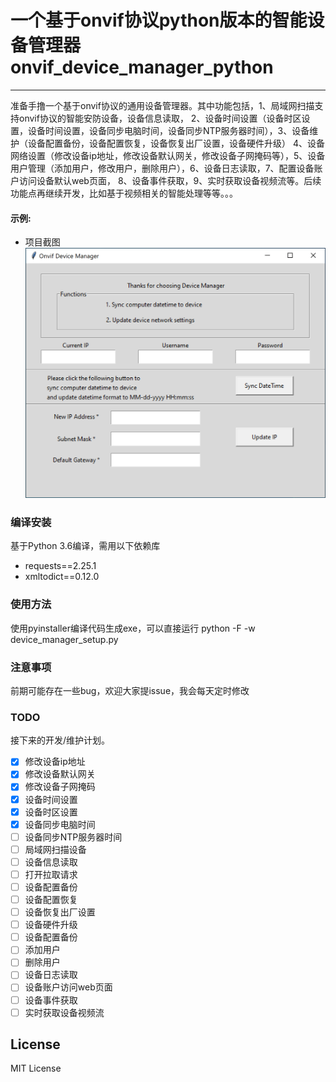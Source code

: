 # 一个基于onvif协议python版本的智能设备管理器onvif_device_manager_python
-------------
准备手撸一个基于onvif协议的通用设备管理器。其中功能包括，1、局域网扫描支持onvif协议的智能安防设备，设备信息读取，
2、设备时间设置（设备时区设置，设备时间设置，设备同步电脑时间，设备同步NTP服务器时间），3、设备维护（设备配置备份，设备配置恢复，设备恢复出厂设置，设备硬件升级）
4、设备网络设置（修改设备ip地址，修改设备默认网关，修改设备子网掩码等），5、设备用户管理（添加用户，修改用户，删除用户），6、设备日志读取，7、配置设备账户访问设备默认web页面，
8、设备事件获取，9、实时获取设备视频流等。后续功能点再继续开发，比如基于视频相关的智能处理等等。。。

#### 示例:  
- 项目截图
![image](img/demo1.png)
### 编译安装
基于Python 3.6编译，需用以下依赖库
* requests==2.25.1
* xmltodict==0.12.0

### 使用方法
使用pyinstaller编译代码生成exe，可以直接运行
python -F -w device_manager_setup.py

### 注意事项
前期可能存在一些bug，欢迎大家提issue，我会每天定时修改

### TODO
接下来的开发/维护计划。
- [x] 修改设备ip地址
- [x] 修改设备默认网关
- [x] 修改设备子网掩码
- [x] 设备时间设置
- [x] 设备时区设置
- [x] 设备同步电脑时间
- [ ] 设备同步NTP服务器时间
- [ ] 局域网扫描设备 
- [ ] 设备信息读取
- [ ] 打开拉取请求
- [ ] 设备配置备份
- [ ] 设备配置恢复
- [ ] 设备恢复出厂设置
- [ ] 设备硬件升级
- [ ] 设备配置备份
- [ ] 添加用户
- [ ] 删除用户
- [ ] 设备日志读取
- [ ] 设备账户访问web页面
- [ ] 设备事件获取
- [ ] 实时获取设备视频流

## License
MIT License

